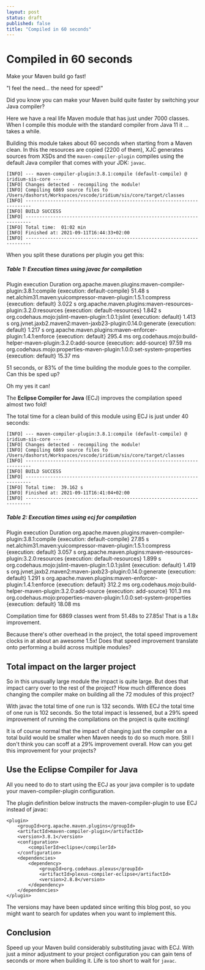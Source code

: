```yaml
---
layout: post
status: draft
published: false
title: "Compiled in 60 seconds"
---
```


# Compiled in 60 seconds

Make your Maven build go fast!

"I feel the need... the need for speed!"

Did you know you can make your Maven build quite faster by switching your Java compiler?

Here we have a real life Maven module that has just under 7000 classes. When I compile this module with the standard compiler from Java 11 it ... takes a while.

Building this module takes about 60 seconds when starting from a Maven clean. In this the resources are copied (2200 of them), XJC generates sources from XSDs and the `maven-compiler-plugin` compiles using the default Java compiler that comes with your JDK: `javac`.

```
[INFO] --- maven-compiler-plugin:3.8.1:compile (default-compile) @ iridium-sis-core ---
[INFO] Changes detected - recompiling the module!
[INFO] Compiling 6869 source files to /Users/dashorst/Workspaces/vscode/iridium/sis/core/target/classes
[INFO] ------------------------------------------------------------------------
[INFO] BUILD SUCCESS
[INFO] ------------------------------------------------------------------------
[INFO] Total time:  01:02 min
[INFO] Finished at: 2021-09-11T16:44:33+02:00
[INFO] ------------------------------------------------------------------------
```

When you split these durations per plugin you get this:

##### Table 1: Execution times using javac for compilation

Plugin execution	Duration
org.apache.maven.plugins:maven-compiler-plugin:3.8.1:compile {execution: default-compile}	51.48 s
net.alchim31.maven:yuicompressor-maven-plugin:1.5.1:compress {execution: default}	3.022 s
org.apache.maven.plugins:maven-resources-plugin:3.2.0:resources {execution: default-resources}	1.842 s
org.codehaus.mojo:jslint-maven-plugin:1.0.1:jslint {execution: default}	1.413 s
org.jvnet.jaxb2.maven2:maven-jaxb23-plugin:0.14.0:generate {execution: default}	1.217 s
org.apache.maven.plugins:maven-enforcer-plugin:1.4.1:enforce {execution: default}	295.4 ms
org.codehaus.mojo:build-helper-maven-plugin:3.2.0:add-source {execution: add-source}	97.59 ms
org.codehaus.mojo:properties-maven-plugin:1.0.0:set-system-properties {execution: default}	15.37 ms

51 seconds, or 83% of the time building the module goes to the compiler. Can this be sped up?

Oh my yes it can!

The **Eclipse Compiler for Java** (ECJ) improves the compilation speed almost two fold!

The total time for a clean build of this module using ECJ is just under 40 seconds:

```
[INFO] --- maven-compiler-plugin:3.8.1:compile (default-compile) @ iridium-sis-core ---
[INFO] Changes detected - recompiling the module!
[INFO] Compiling 6869 source files to /Users/dashorst/Workspaces/vscode/iridium/sis/core/target/classes
[INFO] ------------------------------------------------------------------------
[INFO] BUILD SUCCESS
[INFO] ------------------------------------------------------------------------
[INFO] Total time:  39.162 s
[INFO] Finished at: 2021-09-11T16:41:04+02:00
[INFO] ------------------------------------------------------------------------
```

##### Table 2: Execution times using ecj for compilation

Plugin execution	Duration
org.apache.maven.plugins:maven-compiler-plugin:3.8.1:compile {execution: default-compile}	27.85 s
net.alchim31.maven:yuicompressor-maven-plugin:1.5.1:compress {execution: default}	3.057 s
org.apache.maven.plugins:maven-resources-plugin:3.2.0:resources {execution: default-resources}	1.899 s
org.codehaus.mojo:jslint-maven-plugin:1.0.1:jslint {execution: default}	1.419 s
org.jvnet.jaxb2.maven2:maven-jaxb23-plugin:0.14.0:generate {execution: default}	1.291 s
org.apache.maven.plugins:maven-enforcer-plugin:1.4.1:enforce {execution: default}	312.2 ms
org.codehaus.mojo:build-helper-maven-plugin:3.2.0:add-source {execution: add-source}	101.3 ms
org.codehaus.mojo:properties-maven-plugin:1.0.0:set-system-properties {execution: default}	18.08 ms

Compilation time for 6869 classes went from 51.48s to 27.85s! That is a 1.8x improvement.

Because there's other overhead in the project, the total speed improvement clocks in at about an awesome 1.5x! Does that speed improvement translate onto performing a build across multiple modules?

## Total impact on the larger project

So in this unusually large module the impact is quite large. But does that impact carry over to the rest of the project? How much difference does changing the compiler make on building all the 72 modules of this project?

With javac the total time of one run is 132 seconds. With ECJ the total time of one run is 102 seconds. So the total impact is lessened, but a 29% speed improvement of running the compilations on the project is quite exciting!

It is of course normal that the impact of changing just the compiler on a total build would be smaller when Maven needs to do so much more. Still I don't think you can scoff at a 29% improvement overall. How can you get this improvement for your projects?

## Use the Eclipse Compiler for Java

All you need to do to start using the ECJ as your java compiler is to update your maven-compiler-plugin configuration.

The plugin definition below instructs the maven-compiler-plugin to use ECJ instead of javac:

```
<plugin>
    <groupId>org.apache.maven.plugins</groupId>
    <artifactId>maven-compiler-plugin</artifactId>
    <version>3.8.1</version>
    <configuration>
        <compilerId>eclipse</compilerId>
    </configuration>
    <dependencies>
        <dependency>
            <groupId>org.codehaus.plexus</groupId>
            <artifactId>plexus-compiler-eclipse</artifactId>
            <version>2.8.8</version>
        </dependency>
    </dependencies>
</plugin>
```

The versions may have been updated since writing this blog post, so you might want to search for updates when you want to implement this.

## Conclusion

Speed up your Maven build considerably substituting javac with ECJ. With just a minor adjustment to your project configuration you can gain tens of seconds or more when building it. Life is too short to wait for `javac`.

